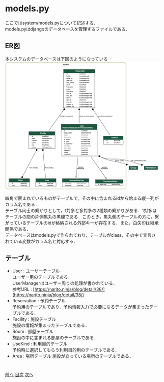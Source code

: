 # models.py
ここではsystem/models.pyについて記述する．  
models.pyはdjangoのデータベースを管理するファイルである．

## ER図
本システムのデータベースは下図のようになっている
![ER図](../img/graph_system.png)

四角で囲まれているものがテーブルで，その中に含まれるidから始まる縦一列がカラム名である．  
テーブル同士の繋がりとして，1対多と多対多の2種類の繋がりがある．1対多はテーブルの間の片側黒丸の黒線である．このとき，黒丸側のテーブルの方に，繋がっているテーブルのidが格納される外部キーが存在する．また，白矢印は継承関係である．  
データベースはmodels.pyで作られており，テーブルがclass，その中で宣言されている変数がカラム名と対応する．

## テーブル
- User : ユーザーテーブル  
  ユーザー用のテーブルである．  
  UserManagerはユーザー周りの処理が書かれている．  
  参考URL : [https://narito.ninja/blog/detail/38/](https://narito.ninja/blog/detail/38/)
- Reservation : 予約テーブル  
  予約用のテーブルであり，予約情報入力で必要になるデータが集まったテーブルである．
- Facility : 施設テーブル  
  施設の情報が集まったテーブルである．
- Room : 部屋テーブル  
  施設の中に含まれる部屋のテーブルである．
- UseKind : 利用目的テーブル   
  予約時に選択してもらう利用目的用のテーブルである．
- Area : 場所テーブル
  施設が立っている場所のテーブルである．


#  
[前へ](../md/2-setting_py.md)
[目次](../md/0-はじめに.md)
[次へ](../md/4-urls_py.md)